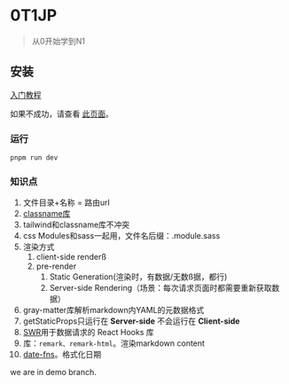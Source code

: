 # 0T1JP
> 从0开始学到N1

## 安装
[入门教程](https://www.nextjs.cn/learn/basics/create-nextjs-app/setup)

如果不成功，请查看 [此页面](https://github.com/vercel/next-learn/blob/master/basics/errors/install.md)。

### 运行
```
pnpm run dev
```

### 知识点
1. 文件目录+名称 = 路由url  
2. [classname库](https://github.com/JedWatson/classnames)
3. tailwind和classname库不冲突
4. css Modules和sass一起用，文件名后缀：.module.sass
5. 渲染方式
   1. client-side renderß
   2. pre-render
      1. Static Generation(渲染时，有数据/无数ß据，都行)
      2. Server-side Rendering（场景：每次请求页面时都需要重新获取数据）
6. gray-matter库解析markdown内YAML的元数据格式
7. getStaticProps只运行在 **Server-side** 不会运行在 **Client-side**
8. [SWR](https://swr.vercel.app/zh-CN)用于数据请求的 React Hooks 库
9. 库：`remark、remark-html`。渲染markdown content
10. [date-fns](https://date-fns.org/v2.16.1/docs/format)。格式化日期

we are in demo branch.
